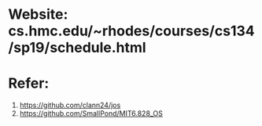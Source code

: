 # Website: cs.hmc.edu/~rhodes/courses/cs134/sp19/schedule.html  
# Refer: 
1.  https://github.com/clann24/jos  
2.  https://github.com/SmallPond/MIT6.828_OS
